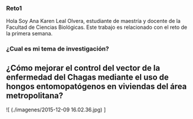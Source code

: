 ### Reto1
Hola Soy Ana Karen Leal Olvera, estudiante de maestría y docente de la Facultad de Ciencias Biológicas. Este trabajo es relacionado con el reto de la primera semana.

### ¿Cual es mi tema de investigación?
## ¿Cómo mejorar el control del vector de la enfermedad del Chagas mediante el uso de hongos entomopatógenos en viviendas del área metropolitana?

![ (./imagenes/2015-12-09 16.02.36.jpg) ]

